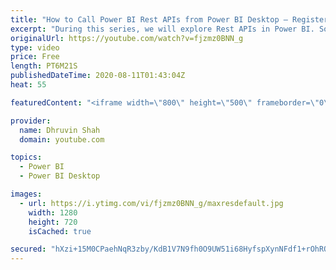 ```yaml
---
title: "How to Call Power BI Rest APIs from Power BI Desktop – Register your Power BI Application – Part One"
excerpt: "During this series, we will explore Rest APIs in Power BI. Sometimes, we need to build the Power BI Admin report by consuming Power BI Admin APIs. During this session, we will learn the same thing.   The first step to call Power BI Rest APIs is to register the Power BI Application in Azure Portal. So,"
originalUrl: https://youtube.com/watch?v=fjzmz0BNN_g
type: video
price: Free
length: PT6M21S
publishedDateTime: 2020-08-11T01:43:04Z
heat: 55

featuredContent: "<iframe width=\"800\" height=\"500\" frameborder=\"0\" src=\"https://www.youtube.com/embed/fjzmz0BNN_g\" allow=\"accelerometer; autoplay; encrypted-media; gyroscope; picture-in-picture\" allowfullscreen></iframe>"

provider:
  name: Dhruvin Shah
  domain: youtube.com

topics:
  - Power BI
  - Power BI Desktop

images:
  - url: https://i.ytimg.com/vi/fjzmz0BNN_g/maxresdefault.jpg
    width: 1280
    height: 720
    isCached: true

secured: "hXzi+15M0CPaehNqR3zby/KdB1V7N9fh0O9UW51i68HyfspXynNFdf1+rOhRQua4kuMjRPNKiMS+WI9gvEuRfxEyMktK3hVmv+G6Z5Z2cXwpNWtufcntUxGniLyEL2vtTvlF7DZEj8JlAuQECmYE2mOFTP+gIjs2F8ZBVZisdztMZm9XYOZGBAzn7lk+FbV+mgzG7Ovvw1qvPTDnQKlAuVhz633yPuu+PsH3vD9oHnKyocv3ix6CFN8F9eeH1+m/HhHaHPUB6tU3Zm52XEeLud3BuUnF3Z7lrNPd9haJPEEki8POANmP0VqdMtFX/249+0Kp87q6X4wCbw/TRIqgMOrRPa+MO0puUsWuqEMgSgVMG9O4LDI44nNvq5aUPpye4ESocfHNLlVEsuiW1jBfQfX+uydEhZScVAupe3RbIec=;EStJPt1TMflYiVtZAxaQLQ=="
---
```



